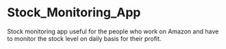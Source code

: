 # Stock_Monitoring_App
Stock monitoring app useful for the people who work on Amazon and have to monitor the stock level on daily basis for their profit.
